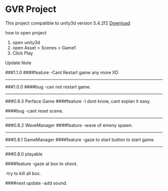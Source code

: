 # GVR Project


This project compatible to unity3d version 5.4.2f2 [Download](https://unity3d.com/get-unity/download?thank-you=update&download_nid=43049&os=Win)

how to open project
1. open unity3d
2. open Asset > Scenes > Game1
3. Click Play



Update Note

###1.1.0
####feature
-Cant Restart game any more XD

---
###1.0.0
####bug
-can not restart game.

---
###0.8.3 Perface Game
####feature
-I dont know, cant explan it easy.

####bug
-cant reset scene.

---
###0.8.2 WaveManager
####feature
-wave of emeny spawn.

---
###0.8.1 GameManager
####feature
-gaze to start button to start game.

---
###0.8.0 playable

####feature
-gaze at box to shoot.

-try to kill all box.

####next update
-add sound.
